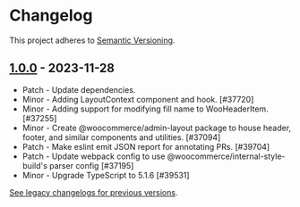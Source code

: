 # Changelog 

This project adheres to [Semantic Versioning](https://semver.org/spec/v2.0.0.html).

## [1.0.0](https://www.npmjs.com/package/@woocommerce/admin-layout/v/1.0.0) - 2023-11-28 

-   Patch - Update dependencies.
-   Minor - Adding LayoutContext component and hook. [#37720]
-   Minor - Adding support for modifying fill name to WooHeaderItem. [#37255]
-   Minor - Create @woocommerce/admin-layout package to house header, footer, and similar components and utilities. [#37094]
-   Patch - Make eslint emit JSON report for annotating PRs. [#39704]
-   Patch - Update webpack config to use @woocommerce/internal-style-build's parser config [#37195]
-   Minor - Upgrade TypeScript to 5.1.6 [#39531]

[See legacy changelogs for previous versions](https://github.com/woocommerce/woocommerce/blob/68581955106947918d2b17607a01bdfdf22288a9/packages/js/admin-layout/CHANGELOG.md).
